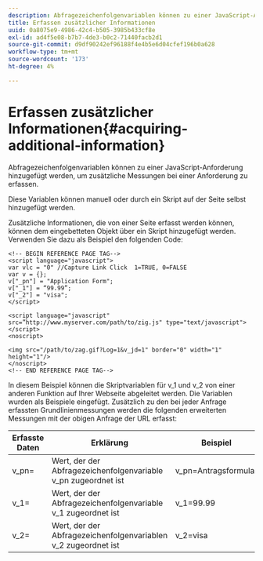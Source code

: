```yaml
---
description: Abfragezeichenfolgenvariablen können zu einer JavaScript-Anforderung hinzugefügt werden, um zusätzliche Messungen bei einer Anforderung zu erfassen.
title: Erfassen zusätzlicher Informationen
uuid: 0a8075e9-4986-42c4-b505-3985b433cf8e
exl-id: ad4f5e08-b7b7-4de3-b0c2-71440facb2d1
source-git-commit: d9df90242ef96188f4e4b5e6d04cfef196b0a628
workflow-type: tm+mt
source-wordcount: '173'
ht-degree: 4%

---
```


# Erfassen zusätzlicher Informationen{#acquiring-additional-information}

Abfragezeichenfolgenvariablen können zu einer JavaScript-Anforderung hinzugefügt werden, um zusätzliche Messungen bei einer Anforderung zu erfassen.

Diese Variablen können manuell oder durch ein Skript auf der Seite selbst hinzugefügt werden.

Zusätzliche Informationen, die von einer Seite erfasst werden können, können dem eingebetteten Objekt über ein Skript hinzugefügt werden. Verwenden Sie dazu als Beispiel den folgenden Code:

```
<!-- BEGIN REFERENCE PAGE TAG--> 
<script language="javascript"> 
var vlc = "0" //Capture Link Click  1=TRUE, 0=FALSE 
var v = {}; 
v["_pn"] = "Application Form"; 
v["_1"] = “99.99”; 
v["_2"] = "visa"; 
</script> 
 
<script language="javascript" src=”http://www.myserver.com/path/to/zig.js" type="text/javascript"></script> 
<noscript> 
 
<img src="/path/to/zag.gif?Log=1&v_jd=1" border="0" width="1" height="1"/> 
</noscript> 
<!-- END REFERENCE PAGE TAG-->
```

In diesem Beispiel können die Skriptvariablen für v_1 und v_2 von einer anderen Funktion auf Ihrer Webseite abgeleitet werden. Die Variablen wurden als Beispiele eingefügt. Zusätzlich zu den bei jeder Anfrage erfassten Grundlinienmessungen werden die folgenden erweiterten Messungen mit der obigen Anfrage der URL erfasst:

| Erfasste Daten | Erklärung | Beispiel |
|---|---|---|
| v_pn= | Wert, der der Abfragezeichenfolgenvariable v_pn zugeordnet ist | v_pn=Antragsformular |
| v_1= | Wert, der der Abfragezeichenfolgenvariable v_1 zugeordnet ist | v_1=99.99 |
| v_2= | Wert, der der Abfragezeichenfolgenvariablen v_2 zugeordnet ist | v_2=visa |
